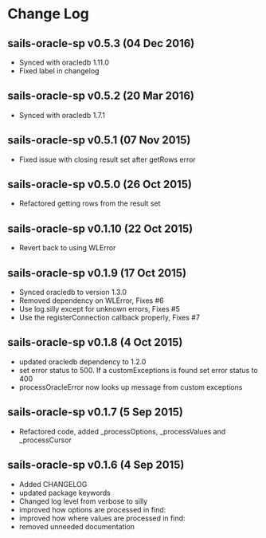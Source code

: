 # Change Log

## sails-oracle-sp v0.5.3 (04 Dec 2016)

- Synced with oracledb 1.11.0
- Fixed label in changelog

## sails-oracle-sp v0.5.2 (20 Mar 2016)

- Synced with oracledb 1.7.1

## sails-oracle-sp v0.5.1 (07 Nov 2015)

- Fixed issue with closing result set after getRows error

## sails-oracle-sp v0.5.0 (26 Oct 2015)

- Refactored getting rows from the result set

## sails-oracle-sp v0.1.10 (22 Oct 2015)

- Revert back to using WLError

## sails-oracle-sp v0.1.9 (17 Oct 2015)

- Synced oracledb to version 1.3.0
- Removed dependency on WLError, Fixes #6
- Use log.silly except for unknown errors, Fixes #5
- Use the registerConnection callback properly, Fixes #7

## sails-oracle-sp v0.1.8 (4 Oct 2015)

- updated oracledb dependency to 1.2.0
- set error status to 500. If a customExceptions is found set error status to 400
- processOracleError now looks up message from custom exceptions

## sails-oracle-sp v0.1.7 (5 Sep 2015)

- Refactored code, added _processOptions, _processValues and _processCursor

## sails-oracle-sp v0.1.6 (4 Sep 2015)

- Added CHANGELOG
- updated package keywords
- Changed log level from verbose to silly
- improved how options are processed in find:
- improved how where values are processed in find:
- removed unneeded documentation
